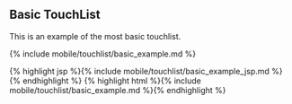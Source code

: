 <div class="doc-content">
	<h2>Basic TouchList</h2>
	<p>This is an example of the most basic touchlist.</p>	
</div>

{% include mobile/touchlist/basic_example.md %}

<div class="doc-content j-code">
	{% highlight jsp %}{% include mobile/touchlist/basic_example_jsp.md %}{% endhighlight %}
	{% highlight html %}{% include mobile/touchlist/basic_example.md %}{% endhighlight %}
</div>
